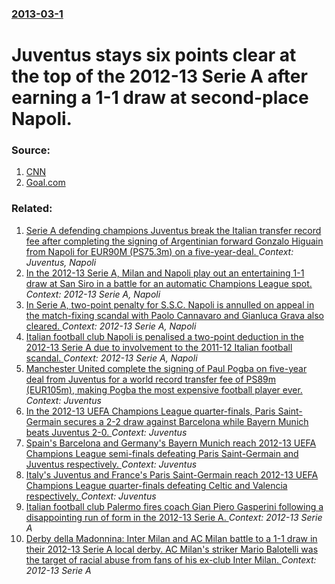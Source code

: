 ### [2013-03-1](/news/2013/03/1/index.md)

# Juventus stays six points clear at the top of the 2012-13 Serie A after earning a 1-1 draw at second-place Napoli. 




### Source:

1. [CNN](http://www.cnn.com/2013/03/01/sport/football/football-serie-a-juventus-napoli/)
2. [Goal.com](http://www.goal.com/en-us/match/88312/napoli-vs-juventus/report)

### Related:

1. [Serie A defending champions Juventus break the Italian transfer record fee after completing the signing of Argentinian forward Gonzalo Higuain from Napoli for EUR90M (PS75.3m) on a five-year-deal. ](/news/2016/07/26/serie-a-defending-champions-juventus-break-the-italian-transfer-record-fee-after-completing-the-signing-of-argentinian-forward-gonzalo-higua.md) _Context: Juventus, Napoli_
2. [In the 2012-13  Serie A, Milan and Napoli play out an entertaining 1-1 draw at San Siro in a battle for an automatic Champions League spot. ](/news/2013/04/14/in-the-2012a13-serie-a-milan-and-napoli-play-out-an-entertaining-1a1-draw-at-san-siro-in-a-battle-for-an-automatic-champions-league-sp.md) _Context: 2012-13  Serie A, Napoli_
3. [In Serie A, two-point penalty for S.S.C. Napoli is annulled on appeal in the match-fixing scandal with Paolo Cannavaro and Gianluca Grava also cleared. ](/news/2013/01/17/in-serie-a-two-point-penalty-for-s-s-c-napoli-is-annulled-on-appeal-in-the-match-fixing-scandal-with-paolo-cannavaro-and-gianluca-grava-al.md) _Context: 2012-13  Serie A, Napoli_
4. [Italian football club Napoli is penalised a two-point deduction in the 2012-13 Serie A due to involvement to the 2011-12 Italian football scandal. ](/news/2012/12/18/italian-football-club-napoli-is-penalised-a-two-point-deduction-in-the-2012a13-serie-a-due-to-involvement-to-the-2011a12-italian-footbal.md) _Context: 2012-13  Serie A, Napoli_
5. [Manchester United complete the signing of Paul Pogba on five-year deal from Juventus for a world record transfer fee of PS89m (EUR105m), making Pogba the most expensive football player ever. ](/news/2016/08/8/manchester-united-complete-the-signing-of-paul-pogba-on-five-year-deal-from-juventus-for-a-world-record-transfer-fee-of-aps89m-a-105m-mak.md) _Context: Juventus_
6. [In the 2012-13 UEFA Champions League quarter-finals, Paris Saint-Germain secures a 2-2 draw against Barcelona while Bayern Munich beats Juventus 2-0. ](/news/2013/04/2/in-the-2012a13-uefa-champions-league-quarter-finals-paris-saint-germain-secures-a-2a2-draw-against-barcelona-while-bayern-munich-beats.md) _Context: Juventus_
7. [Spain's Barcelona and Germany's Bayern Munich reach 2012-13 UEFA Champions League semi-finals defeating Paris Saint-Germain and Juventus respectively. ](/news/2013/04/10/spain-s-barcelona-and-germany-s-bayern-munich-reach-2012a13-uefa-champions-league-semi-finals-defeating-paris-saint-germain-and-juventus-r.md) _Context: Juventus_
8. [Italy's Juventus and France's Paris Saint-Germain reach 2012-13 UEFA Champions League quarter-finals defeating Celtic and Valencia respectively. ](/news/2013/03/6/italy-s-juventus-and-france-s-paris-saint-germain-reach-2012a13-uefa-champions-league-quarter-finals-defeating-celtic-and-valencia-respect.md) _Context: Juventus_
9. [Italian football club Palermo fires coach Gian Piero Gasperini following a disappointing run of form in the 2012-13 Serie A. ](/news/2013/02/4/italian-football-club-palermo-fires-coach-gian-piero-gasperini-following-a-disappointing-run-of-form-in-the-2012a13-serie-a.md) _Context: 2012-13  Serie A_
10. [Derby della Madonnina:  Inter Milan and AC Milan battle to a 1-1 draw in their 2012-13 Serie A local derby. AC Milan's striker Mario Balotelli was the target of racial abuse from fans of his ex-club Inter Milan. ](/news/2013/02/24/derby-della-madonnina-inter-milan-and-ac-milan-battle-to-a-1a1-draw-in-their-2012a13-serie-a-local-derby-ac-milan-s-striker-mario-bal.md) _Context: 2012-13  Serie A_
